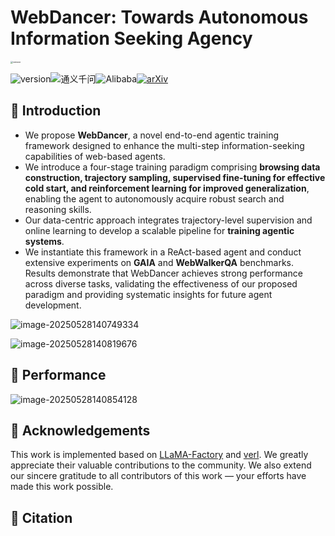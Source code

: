 # WebDancer: Towards Autonomous Information Seeking Agency

<img src="/Users/libaixuan/Library/Application%20Support/typora-user-images/image-20250528093054529.png" alt="version" style="zoom:25%;" />

![version](https://img.shields.io/badge/version-1.0.0-blue)![通义千问](https://img.shields.io/badge/Qwen-通义千问-blueviolet)![Alibaba](https://img.shields.io/badge/Alibaba-%E9%98%BF%E9%87%8C%E5%B7%B4%E5%B7%B4-orange)<a href="https://arxiv.org/abs/0000.00000">![arXiv](https://img.shields.io/badge/arXiv-0000.00000-b31b1b)</a>

## 🕺 Introduction

- We propose **WebDancer**, a novel end-to-end agentic training framework designed to enhance the multi-step information-seeking capabilities of web-based agents.
- We introduce a four-stage training paradigm comprising **browsing data construction, trajectory sampling, supervised fine-tuning for effective cold start, and reinforcement learning for improved generalization**, enabling the agent to autonomously acquire robust search and reasoning skills.
- Our data-centric approach integrates trajectory-level supervision and online learning to develop a scalable pipeline for **training agentic systems**.
- We instantiate this framework in a ReAct-based agent and conduct extensive experiments on **GAIA** and **WebWalkerQA** benchmarks. Results demonstrate that WebDancer achieves strong performance across diverse tasks, validating the effectiveness of our proposed paradigm and providing systematic insights for future agent development.

![image-20250528140749334](/Users/libaixuan/Library/Application%20Support/typora-user-images/image-20250528140749334.png)

![image-20250528140819676](/Users/libaixuan/Library/Application%20Support/typora-user-images/image-20250528140819676.png)

## 🚀 Performance

![image-20250528140854128](/Users/libaixuan/Library/Application%20Support/typora-user-images/image-20250528140854128.png)

## 🤩 Acknowledgements

This work is implemented based on [LLaMA-Factory](https://github.com/hiyouga/LLaMA-Factory) and [verl](https://github.com/volcengine/verl). We greatly appreciate their valuable contributions to the community. We also extend our sincere gratitude to all contributors of this work — your efforts have made this work possible.

## 📑 Citation
